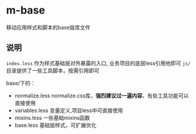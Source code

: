 # m-base

移动应用样式和脚本的base层库文件

## 说明

```index.less``` 作为样式基础层对外暴露的入口, 业务项目的底层less引用他即可
```js/``` 目录提供了一些工具脚本，按需引用即可

base/下的：   

- normalize.less normalize.css库，__强烈建议过一遍内容__，有些工具功能可以直接使用
- variables.less 变量定义,项目less中可直接使用
- mixins.less    一些基础mixins函数
- base.less      基础层样式，可扩展优化
